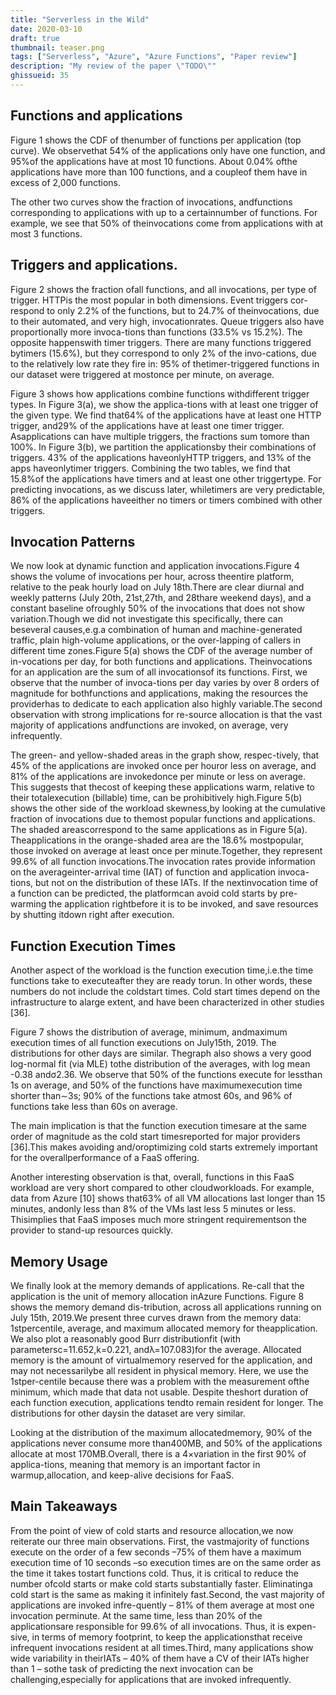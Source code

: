 ```yaml
---
title: "Serverless in the Wild"
date: 2020-03-10
draft: true
thumbnail: teaser.png
tags: ["Serverless", "Azure", "Azure Functions", "Paper review"]
description: "My review of the paper \"TODO\""
ghissueid: 35
---
```


## Functions and applications

Figure 1 shows the CDF of thenumber of functions per application (top curve). We observethat 54% of the applications only have one function, and 95%of the applications have at most 10 functions. About 0.04% ofthe applications have more than 100 functions, and a coupleof them have in excess of 2,000 functions.

The other two curves show the fraction of invocations, andfunctions corresponding to applications with up to a certainnumber of functions. For example, we see that 50% of theinvocations come from applications with at most 3 functions.


## Triggers and applications.

Figure 2 shows the fraction ofall functions, and all invocations, per type of trigger. HTTPis the most popular in both dimensions. Event triggers cor-respond to only 2.2% of the functions, but to 24.7% of theinvocations, due to their automated, and very high, invocationrates. Queue triggers also have proportionally more invoca-tions than functions (33.5% vs 15.2%). The opposite happenswith timer triggers. There are many functions triggered bytimers (15.6%), but they correspond to only 2% of the invo-cations, due to the relatively low rate they fire in: 95% of thetimer-triggered functions in our dataset were triggered at mostonce per minute, on average.

Figure 3 shows how applications combine functions withdifferent trigger types. In Figure 3(a), we show the applica-tions with at least one trigger of the given type. We find that64% of the applications have at least one HTTP trigger, and29% of the applications have at least one timer trigger. Asapplications can have multiple triggers, the fractions sum tomore than 100%. In Figure 3(b), we partition the applicationsby their combinations of triggers. 43% of the applications haveonlyHTTP triggers, and 13% of the apps haveonlytimer triggers. Combining the two tables, we find that 15.8%of the applications have timers and at least one other triggertype. For predicting invocations, as we discuss later, whiletimers are very predictable, 86% of the applications haveeither no timers or timers combined with other triggers.

## Invocation Patterns

We now look at dynamic function and application invocations.Figure 4 shows the volume of invocations per hour, across theentire platform, relative to the peak hourly load on July 18th.There are clear diurnal and weekly patterns (July 20th, 21st,27th, and 28thare weekend days), and a constant baseline ofroughly 50% of the invocations that does not show variation.Though we did not investigate this specifically, there can beseveral causes,e.g.a combination of human and machine-generated traffic, plain high-volume applications, or the over-lapping of callers in different time zones.Figure 5(a) shows the CDF of the average number of in-vocations per day, for both functions and applications. Theinvocations for an application are the sum of all invocationsof its functions. First, we observe that the number of invoca-tions per day varies by over 8 orders of magnitude for bothfunctions and applications, making the resources the providerhas to dedicate to each application also highly variable.The second observation with strong implications for re-source allocation is that the vast majority of applications andfunctions  are  invoked, on  average, very infrequently.  

The green- and yellow-shaded areas in the graph show, respec-tively, that 45% of the applications are invoked once per houror less on average, and 81% of the applications are invokedonce per minute or less on average. This suggests that thecost of keeping these applications warm, relative to their totalexecution (billable) time, can be prohibitively high.Figure 5(b) shows the other side of the workload skewness,by looking at the cumulative fraction of invocations due to themost popular functions and applications. The shaded areascorrespond to the same applications as in Figure 5(a). Theapplications in the orange-shaded area are the 18.6% mostpopular, those invoked on average at least once per minute.Together, they represent 99.6% of all function invocations.The invocation rates provide information on the averageinter-arrival time (IAT) of function and application invoca-tions, but not on the distribution of these IATs. If the nextinvocation time of a function can be predicted, the platformcan avoid cold starts by pre-warming the application rightbefore it is to be invoked, and save resources by shutting itdown right after execution.

## Function Execution Times

Another aspect of the workload is the function execution time,i.e.the time functions take to executeafter they are ready torun. In other words, these numbers do not include the coldstart times. Cold start times depend on the infrastructure to alarge extent, and have been characterized in other studies [36].

Figure 7 shows the distribution of average, minimum, andmaximum execution times of all function executions on July15th, 2019. The distributions for other days are similar. Thegraph also shows a very good log-normal fit (via MLE) tothe distribution of the averages, with log mean -0.38 andσ2.36. We observe that 50% of the functions execute for lessthan 1s on average, and 50% of the functions have maximumexecution time shorter than∼3s; 90% of the functions take atmost 60s, and 96% of functions take less than 60s on average.

The main implication is that the function execution timesare at the same order of magnitude as the cold start timesreported for major providers [36].This makes avoiding and/oroptimizing cold starts extremely important for the overallperformance of a FaaS offering.

Another interesting observation is that, overall, functions in this FaaS workload are very short compared to other cloudworkloads. For example, data from Azure [10] shows that63% of all VM allocations last longer than 15 minutes, andonly less than 8% of the VMs last less 5 minutes or less. Thisimplies that FaaS imposes much more stringent requirementson the provider to stand-up resources quickly.

## Memory Usage

We finally look at the memory demands of applications. Re-call that the application is the unit of memory allocation inAzure Functions. Figure 8 shows the memory demand dis-tribution, across all applications running on July 15th, 2019.We present three curves drawn from the memory data: 1stpercentile, average, and maximum allocated memory for theapplication. We also plot a reasonably good Burr distributionfit (with parametersc=11.652,k=0.221, andλ=107.083)for the average. Allocated memory is the amount of virtualmemory reserved for the application, and may not necessarilybe all resident in physical memory. Here, we use the 1stper-centile because there was a problem with the measurement ofthe minimum, which made that data not usable. Despite theshort duration of each function execution, applications tendto remain resident for longer. The distributions for other daysin the dataset are very similar.

Looking  at  the  distribution  of  the  maximum  allocatedmemory, 90% of the applications never consume more than400MB, and 50% of the applications allocate at most 170MB.Overall, there is a 4×variation in the first 90% of applica-tions, meaning that memory is an important factor in warmup,allocation, and keep-alive decisions for FaaS.

## Main Takeaways

From the point of view of cold starts and resource allocation,we now reiterate our three main observations. First, the vastmajority of functions execute on the order of a few seconds –75% of them have a maximum execution time of 10 seconds –so execution times are on the same order as the time it takes tostart functions cold. Thus, it is critical to reduce the number ofcold starts or make cold starts substantially faster. Eliminatinga cold start is the same as making it infinitely fast.Second, the vast majority of applications are invoked infre-quently – 81% of them average at most one invocation perminute. At the same time, less than 20% of the applicationsare responsible for 99.6% of all invocations. Thus, it is expen-sive, in terms of memory footprint, to keep the applicationsthat receive infrequent invocations resident at all times.Third, many applications show wide variability in theirIATs – 40% of them have a CV of their IATs higher than 1 – sothe task of predicting the next invocation can be challenging,especially for applications that are invoked infrequently.
